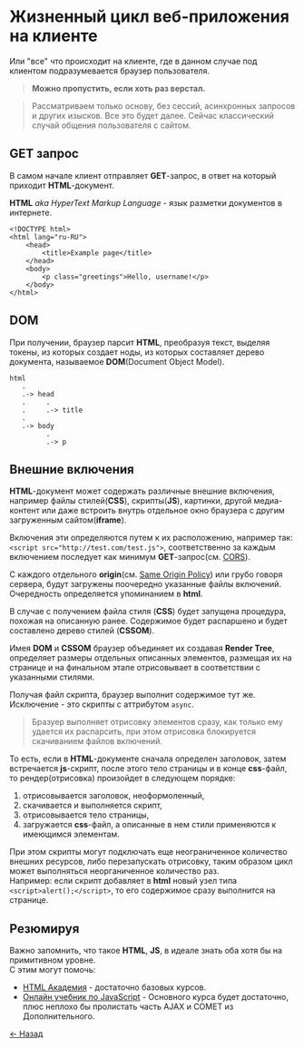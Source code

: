 # Жизненный цикл веб-приложения на клиенте
Или "все" что происходит на клиенте, где в данном случае под клиентом подразумевается браузер пользователя.

> **Можно пропустить, если хоть раз верстал.**

> Рассматриваем только основу, без сессий, асинхронных запросов и других изысков. Все это будет далее. Сейчас классический случай общения пользователя с сайтом.

## GET запрос
В самом начале клиент отправляет **GET**-запрос, в ответ на который приходит **HTML**-документ.

**HTML** *aka HyperText Markup Language* - язык разметки документов в интернете.

    <!DOCTYPE html>
    <html lang="ru-RU">
        <head>
            <title>Example page</title>
        </head>
        <body>
            <p class="greetings">Hello, username!</p>
        </body>
    </html>

## DOM

При получении, браузер парсит **HTML**, преобразуя текст, выделяя токены, из которых создает ноды, из которых составляет дерево документа, называемое **DOM**(Document Object Model).  

    html
       .
       .-> head
       .     .
       .     .-> title
       .
       .-> body
             .
             .-> p

## Внешние включения

**HTML**-документ может содержать различные внешние включения, например файлы стилей(**CSS**), скрипты(**JS**), картинки, другой медиа-контент или даже встроить внутрь отдельное окно браузера с другим загруженным сайтом(**iframe**).

Включения эти определяются путем к их расположению, например так:  `<script src="http://test.com/test.js">`, соответственно за каждым включением последует как минимум **GET**-запрос(см. [CORS](./cors.md)).

С каждого отдельного **origin**(см. [Same Origin Policy](./sop.md)) или грубо говоря сервера, будут загружены поочередно указанные файлы включений. Очередность определяется упоминанием в **html**.

В случае с получением файла стиля (**CSS**) будет запущена процедура, похожая на описанную ранее. Содержимое будет распаршено и будет составлено дерево стилей (**CSSOM**).

Имея **DOM** и **CSSOM** браузер объединяет их создавая **Render Tree**, определяет размеры отдельных описанных элементов, размещая их на странице и на финальном этапе отрисовывает в соответствии с указанными стилями.

Получая файл скрипта, браузер выполнит содержимое тут же. Исключение - это скрипты с аттрибутом `async`.  

> Бразуер выполняет отрисовку элементов сразу, как только ему удается их распарсить, при этом отрисовка блокируется скачиванием файлов включений.

То есть, если в **HTML**-документе сначала определен заголовок, затем встречается **js**-скрипт, после этого тело страницы и в конце **css**-файл, то рендер(отрисовка) произойдет в следующем порядке:  

1. отрисовывается заголовок, неоформоленный,
2. скачивается и выполняется скрипт,
3. отрисовывается тело страницы,
4. загружается **css**-файл, а описанные в нем стили применяются к имеющимся элементам.

При этом скрипты могут подключать еще неограниченное количество внешних ресурсов, либо перезапускать отрисовку, таким образом цикл может выполняться неорганиченное количество раз.  
Например: если скрипт добавляет в **html** новый узел типа `<script>alert();</script>`, то его содержимое сразу выполнится на странице.

## Резюмируя
Важно запомнить, что такое **HTML**, **JS**, в идеале знать оба хотя бы на примитивном уровне.  
С этим могут помочь:

* [HTML Академия](http://htmlacademy.ru/) - достаточно базовых курсов.
* [Онлайн учебник по JavaScript](https://learn.javascript.ru/) - Основного курса будет достаточно, плюс неплохо бы пролистать часть AJAX и COMET из Дополнительного.

[← Назад](../README.md)